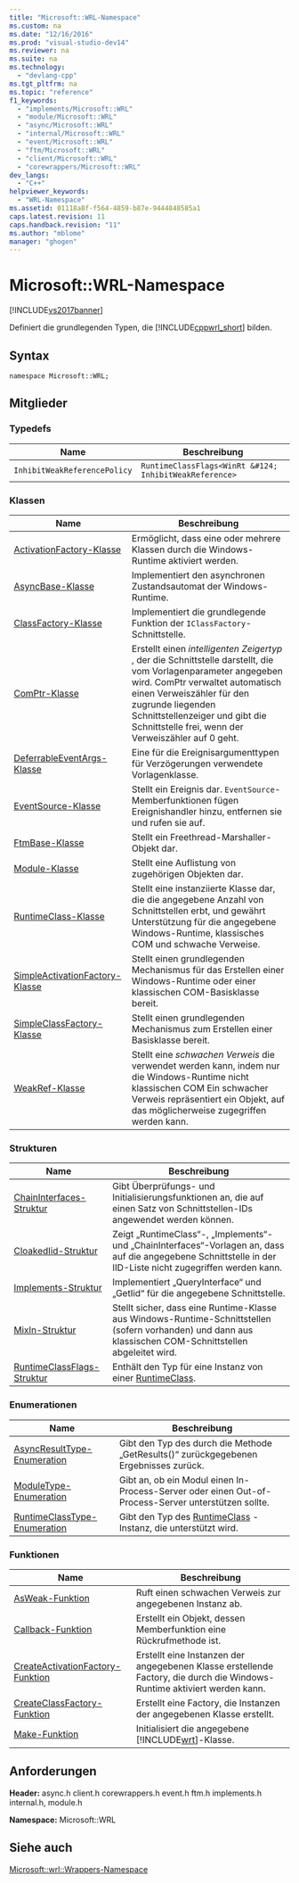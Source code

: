 ```yaml
---
title: "Microsoft::WRL-Namespace"
ms.custom: na
ms.date: "12/16/2016"
ms.prod: "visual-studio-dev14"
ms.reviewer: na
ms.suite: na
ms.technology: 
  - "devlang-cpp"
ms.tgt_pltfrm: na
ms.topic: "reference"
f1_keywords: 
  - "implements/Microsoft::WRL"
  - "module/Microsoft::WRL"
  - "async/Microsoft::WRL"
  - "internal/Microsoft::WRL"
  - "event/Microsoft::WRL"
  - "ftm/Microsoft::WRL"
  - "client/Microsoft::WRL"
  - "corewrappers/Microsoft::WRL"
dev_langs: 
  - "C++"
helpviewer_keywords: 
  - "WRL-Namespace"
ms.assetid: 01118a8f-f564-4859-b87e-9444848585a1
caps.latest.revision: 11
caps.handback.revision: "11"
ms.author: "mblome"
manager: "ghogen"
---
```

# Microsoft::WRL-Namespace
[!INCLUDE[vs2017banner](../assembler/inline/includes/vs2017banner.md)]

Definiert die grundlegenden Typen, die [!INCLUDE[cppwrl_short](../windows/includes/cppwrl_short_md.md)] bilden.  
  
## <a name="syntax"></a>Syntax  
  
```  
namespace Microsoft::WRL;  
```  
  
## <a name="members"></a>Mitglieder  
  
### <a name="typedefs"></a>Typedefs  
  
|Name|Beschreibung|  
|----------|-----------------|  
|`InhibitWeakReferencePolicy`|`RuntimeClassFlags<WinRt &#124; InhibitWeakReference>`|  
  
### <a name="classes"></a>Klassen  
  
|Name|Beschreibung|  
|----------|-----------------|  
|[ActivationFactory-Klasse](../windows/activationfactory-class.md)|Ermöglicht, dass eine oder mehrere Klassen durch die Windows-Runtime aktiviert werden.|  
|[AsyncBase-Klasse](../windows/asyncbase-class.md)|Implementiert den asynchronen Zustandsautomat der Windows-Runtime.|  
|[ClassFactory-Klasse](../windows/classfactory-class.md)|Implementiert die grundlegende Funktion der `IClassFactory`-Schnittstelle.|  
|[ComPtr-Klasse](../windows/comptr-class.md)|Erstellt einen *intelligenten Zeigertyp* , der die Schnittstelle darstellt, die vom Vorlagenparameter angegeben wird. ComPtr verwaltet automatisch einen Verweiszähler für den zugrunde liegenden Schnittstellenzeiger und gibt die Schnittstelle frei, wenn der Verweiszähler auf 0 geht.|  
|[DeferrableEventArgs-Klasse](../windows/deferrableeventargs-class.md)|Eine für die Ereignisargumenttypen für Verzögerungen verwendete Vorlagenklasse.|  
|[EventSource-Klasse](../windows/eventsource-class.md)|Stellt ein Ereignis dar. `EventSource`-Memberfunktionen fügen Ereignishandler hinzu, entfernen sie und rufen sie auf.|  
|[FtmBase-Klasse](../windows/ftmbase-class.md)|Stellt ein Freethread-Marshaller-Objekt dar.|  
|[Module-Klasse](../windows/module-class.md)|Stellt eine Auflistung von zugehörigen Objekten dar.|  
|[RuntimeClass-Klasse](../windows/runtimeclass-class.md)|Stellt eine instanziierte Klasse dar, die die angegebene Anzahl von Schnittstellen erbt, und gewährt Unterstützung für die angegebene Windows-Runtime, klassisches COM und schwache Verweise.|  
|[SimpleActivationFactory-Klasse](../windows/simpleactivationfactory-class.md)|Stellt einen grundlegenden Mechanismus für das Erstellen einer Windows-Runtime oder einer klassischen COM-Basisklasse bereit.|  
|[SimpleClassFactory-Klasse](../windows/simpleclassfactory-class.md)|Stellt einen grundlegenden Mechanismus zum Erstellen einer Basisklasse bereit.|  
|[WeakRef-Klasse](../windows/weakref-class.md)|Stellt eine *schwachen Verweis* die verwendet werden kann, indem nur die Windows-Runtime nicht klassischen COM Ein schwacher Verweis repräsentiert ein Objekt, auf das möglicherweise zugegriffen werden kann.|  
  
### <a name="structures"></a>Strukturen  
  
|Name|Beschreibung|  
|----------|-----------------|  
|[ChainInterfaces-Struktur](../windows/chaininterfaces-structure.md)|Gibt Überprüfungs- und Initialisierungsfunktionen an, die auf einen Satz von Schnittstellen-IDs angewendet werden können.|  
|[CloakedIid-Struktur](../windows/cloakediid-structure.md)|Zeigt „RuntimeClass“-, „Implements“- und „ChainInterfaces“-Vorlagen an, dass auf die angegebene Schnittstelle in der IID-Liste nicht zugegriffen werden kann.|  
|[Implements-Struktur](../windows/implements-structure.md)|Implementiert „QueryInterface“ und „GetIid“ für die angegebene Schnittstelle.|  
|[MixIn-Struktur](../windows/mixin-structure.md)|Stellt sicher, dass eine Runtime-Klasse aus Windows-Runtime-Schnittstellen (sofern vorhanden) und dann aus klassischen COM-Schnittstellen abgeleitet wird.|  
|[RuntimeClassFlags-Struktur](../windows/runtimeclassflags-structure.md)|Enthält den Typ für eine Instanz von einer [RuntimeClass](../windows/runtimeclass-class.md).|  
  
### <a name="enumerations"></a>Enumerationen  
  
|Name|Beschreibung|  
|----------|-----------------|  
|[AsyncResultType-Enumeration](../windows/asyncresulttype-enumeration.md)|Gibt den Typ des durch die Methode „GetResults()“ zurückgegebenen Ergebnisses zurück.|  
|[ModuleType-Enumeration](../windows/moduletype-enumeration.md)|Gibt an, ob ein Modul einen In-Process-Server oder einen Out-of-Process-Server unterstützen sollte. |  
|[RuntimeClassType-Enumeration](../windows/runtimeclasstype-enumeration.md)|Gibt den Typ des [RuntimeClass](../windows/runtimeclass-class.md) -Instanz, die unterstützt wird.|  
  
### <a name="functions"></a>Funktionen  
  
|Name|Beschreibung|  
|----------|-----------------|  
|[AsWeak-Funktion](../windows/asweak-function.md)|Ruft einen schwachen Verweis zur angegebenen Instanz ab.|  
|[Callback-Funktion](../windows/callback-function-windows-runtime-cpp-template-library.md)|Erstellt ein Objekt, dessen Memberfunktion eine Rückrufmethode ist.|  
|[CreateActivationFactory-Funktion](../windows/createactivationfactory-function.md)|Erstellt eine Instanzen der angegebenen Klasse erstellende Factory, die durch die Windows-Runtime aktiviert werden kann.|  
|[CreateClassFactory-Funktion](../windows/createclassfactory-function.md)|Erstellt eine Factory, die Instanzen der angegebenen Klasse erstellt.|  
|[Make-Funktion](../windows/make-function.md)|Initialisiert die angegebene [!INCLUDE[wrt](../atl/reference/includes/wrt_md.md)]-Klasse.|  
  
## <a name="requirements"></a>Anforderungen  
 **Header:** async.h client.h corewrappers.h event.h ftm.h implements.h internal.h, module.h  
  
 **Namespace:** Microsoft::WRL  
  
## <a name="see-also"></a>Siehe auch  
 [Microsoft::wrl::Wrappers-Namespace](../windows/microsoft-wrl-wrappers-namespace.md)